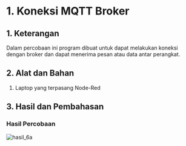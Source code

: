 # 1. Koneksi MQTT Broker

## 1. Keterangan 

Dalam percobaan ini program dibuat untuk dapat melakukan koneksi dengan broker dan dapat menerima pesan atau data antar perangkat.

## 2. Alat dan Bahan

1. Laptop yang terpasang Node-Red
   
## 3. Hasil dan Pembahasan

### Hasil Percobaan

![hasil_6a](https://github.com/milham08330/Embedded-System/assets/42812745/a5127ce7-71e0-493d-b91d-3fb82abfee8f)

<br></br>
